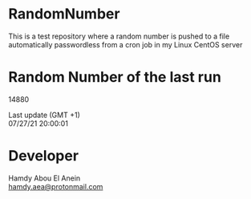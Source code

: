 # RandomNumber    
This is a test repository where a random number is pushed to a file automatically passwordless from a cron job in my Linux CentOS server    
# Random Number of the last run   
14880
      
Last update (GMT +1)    
07/27/21 20:00:01
# Developer    
Hamdy Abou El Anein   
hamdy.aea@protonmail.com
